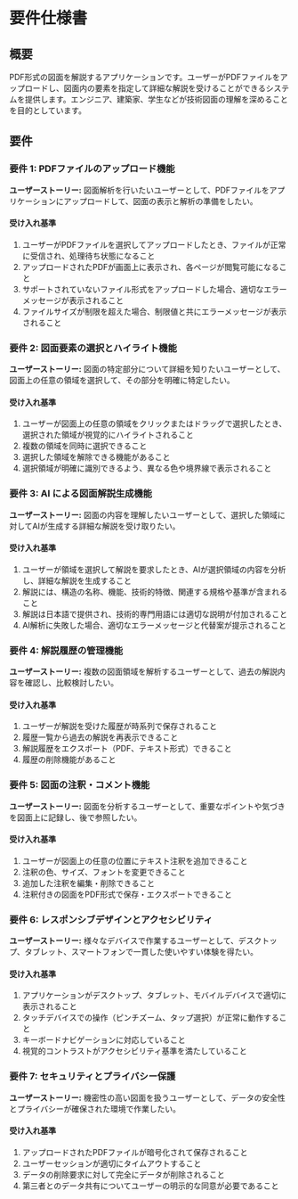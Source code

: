# 要件仕様書

## 概要
PDF形式の図面を解説するアプリケーションです。ユーザーがPDFファイルをアップロードし、図面内の要素を指定して詳細な解説を受けることができるシステムを提供します。エンジニア、建築家、学生などが技術図面の理解を深めることを目的としています。

## 要件

### 要件 1: PDFファイルのアップロード機能
**ユーザーストーリー:** 図面解析を行いたいユーザーとして、PDFファイルをアプリケーションにアップロードして、図面の表示と解析の準備をしたい。

#### 受け入れ基準
1. ユーザーがPDFファイルを選択してアップロードしたとき、ファイルが正常に受信され、処理待ち状態になること
2. アップロードされたPDFが画面上に表示され、各ページが閲覧可能になること  
3. サポートされていないファイル形式をアップロードした場合、適切なエラーメッセージが表示されること
4. ファイルサイズが制限を超えた場合、制限値と共にエラーメッセージが表示されること

### 要件 2: 図面要素の選択とハイライト機能
**ユーザーストーリー:** 図面の特定部分について詳細を知りたいユーザーとして、図面上の任意の領域を選択して、その部分を明確に特定したい。

#### 受け入れ基準
1. ユーザーが図面上の任意の領域をクリックまたはドラッグで選択したとき、選択された領域が視覚的にハイライトされること
2. 複数の領域を同時に選択できること
3. 選択した領域を解除できる機能があること
4. 選択領域が明確に識別できるよう、異なる色や境界線で表示されること

### 要件 3: AI による図面解説生成機能
**ユーザーストーリー:** 図面の内容を理解したいユーザーとして、選択した領域に対してAIが生成する詳細な解説を受け取りたい。

#### 受け入れ基準
1. ユーザーが領域を選択して解説を要求したとき、AIが選択領域の内容を分析し、詳細な解説を生成すること
2. 解説には、構造の名称、機能、技術的特徴、関連する規格や基準が含まれること
3. 解説は日本語で提供され、技術的専門用語には適切な説明が付加されること
4. AI解析に失敗した場合、適切なエラーメッセージと代替案が提示されること

### 要件 4: 解説履歴の管理機能
**ユーザーストーリー:** 複数の図面領域を解析するユーザーとして、過去の解説内容を確認し、比較検討したい。

#### 受け入れ基準
1. ユーザーが解説を受けた履歴が時系列で保存されること
2. 履歴一覧から過去の解説を再表示できること
3. 解説履歴をエクスポート（PDF、テキスト形式）できること
4. 履歴の削除機能があること

### 要件 5: 図面の注釈・コメント機能
**ユーザーストーリー:** 図面を分析するユーザーとして、重要なポイントや気づきを図面上に記録し、後で参照したい。

#### 受け入れ基準
1. ユーザーが図面上の任意の位置にテキスト注釈を追加できること
2. 注釈の色、サイズ、フォントを変更できること
3. 追加した注釈を編集・削除できること
4. 注釈付きの図面をPDF形式で保存・エクスポートできること

### 要件 6: レスポンシブデザインとアクセシビリティ
**ユーザーストーリー:** 様々なデバイスで作業するユーザーとして、デスクトップ、タブレット、スマートフォンで一貫した使いやすい体験を得たい。

#### 受け入れ基準
1. アプリケーションがデスクトップ、タブレット、モバイルデバイスで適切に表示されること
2. タッチデバイスでの操作（ピンチズーム、タップ選択）が正常に動作すること
3. キーボードナビゲーションに対応していること
4. 視覚的コントラストがアクセシビリティ基準を満たしていること

### 要件 7: セキュリティとプライバシー保護
**ユーザーストーリー:** 機密性の高い図面を扱うユーザーとして、データの安全性とプライバシーが確保された環境で作業したい。

#### 受け入れ基準
1. アップロードされたPDFファイルが暗号化されて保存されること
2. ユーザーセッションが適切にタイムアウトすること
3. データの削除要求に対して完全にデータが削除されること
4. 第三者とのデータ共有についてユーザーの明示的な同意が必要であること